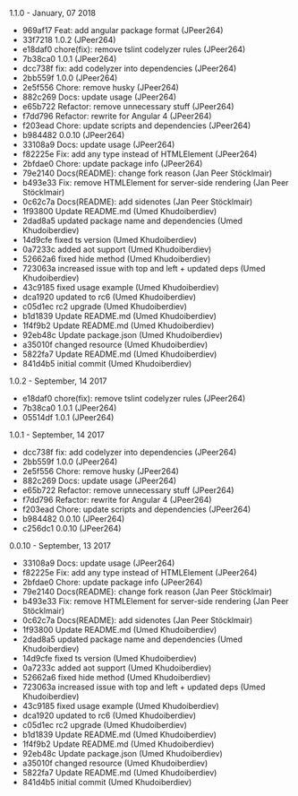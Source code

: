 1.1.0 - January, 07 2018

* 969af17 Feat: add angular package format (JPeer264)
* 33f7218 1.0.2 (JPeer264)
* e18daf0 chore(fix): remove tslint codelyzer rules (JPeer264)
* 7b38ca0 1.0.1 (JPeer264)
* dcc738f fix: add codelyzer into dependencies (JPeer264)
* 2bb559f 1.0.0 (JPeer264)
* 2e5f556 Chore: remove husky (JPeer264)
* 882c269 Docs: update usage (JPeer264)
* e65b722 Refactor: remove unnecessary stuff (JPeer264)
* f7dd796 Refactor: rewrite for Angular 4 (JPeer264)
* f203ead Chore: update scripts and dependencies (JPeer264)
* b984482 0.0.10 (JPeer264)
* 33108a9 Docs: update usage (JPeer264)
* f82225e Fix: add any type instead of HTMLElement (JPeer264)
* 2bfdae0 Chore: update package info (JPeer264)
* 79e2140 Docs(README): change fork reason (Jan Peer Stöcklmair)
* b493e33 Fix: remove HTMLElement for server-side rendering (Jan Peer Stöcklmair)
* 0c62c7a Docs(README): add sidenotes (Jan Peer Stöcklmair)
* 1f93800 Update README.md (Umed Khudoiberdiev)
* 2dad8a5 updated package name and dependencies (Umed Khudoiberdiev)
* 14d9cfe fixed ts version (Umed Khudoiberdiev)
* 0a7233c added aot support (Umed Khudoiberdiev)
* 52662a6 fixed hide method (Umed Khudoiberdiev)
* 723063a increased issue with top and left + updated deps (Umed Khudoiberdiev)
* 43c9185 fixed usage example (Umed Khudoiberdiev)
* dca1920 updated to rc6 (Umed Khudoiberdiev)
* c05d1ec rc2 upgrade (Umed Khudoiberdiev)
* b1d1839 Update README.md (Umed Khudoiberdiev)
* 1f4f9b2 Update README.md (Umed Khudoiberdiev)
* 92eb48c Update package.json (Umed Khudoiberdiev)
* a35010f changed resource (Umed Khudoiberdiev)
* 5822fa7 Update README.md (Umed Khudoiberdiev)
* 841d4b5 initial commit (Umed Khudoiberdiev)

1.0.2 - September, 14 2017

* e18daf0 chore(fix): remove tslint codelyzer rules (JPeer264)
* 7b38ca0 1.0.1 (JPeer264)
* 05514df 1.0.1 (JPeer264)

1.0.1 - September, 14 2017

* dcc738f fix: add codelyzer into dependencies (JPeer264)
* 2bb559f 1.0.0 (JPeer264)
* 2e5f556 Chore: remove husky (JPeer264)
* 882c269 Docs: update usage (JPeer264)
* e65b722 Refactor: remove unnecessary stuff (JPeer264)
* f7dd796 Refactor: rewrite for Angular 4 (JPeer264)
* f203ead Chore: update scripts and dependencies (JPeer264)
* b984482 0.0.10 (JPeer264)
* c256dc1 0.0.10 (JPeer264)

0.0.10 - September, 13 2017

* 33108a9 Docs: update usage (JPeer264)
* f82225e Fix: add any type instead of HTMLElement (JPeer264)
* 2bfdae0 Chore: update package info (JPeer264)
* 79e2140 Docs(README): change fork reason (Jan Peer Stöcklmair)
* b493e33 Fix: remove HTMLElement for server-side rendering (Jan Peer Stöcklmair)
* 0c62c7a Docs(README): add sidenotes (Jan Peer Stöcklmair)
* 1f93800 Update README.md (Umed Khudoiberdiev)
* 2dad8a5 updated package name and dependencies (Umed Khudoiberdiev)
* 14d9cfe fixed ts version (Umed Khudoiberdiev)
* 0a7233c added aot support (Umed Khudoiberdiev)
* 52662a6 fixed hide method (Umed Khudoiberdiev)
* 723063a increased issue with top and left + updated deps (Umed Khudoiberdiev)
* 43c9185 fixed usage example (Umed Khudoiberdiev)
* dca1920 updated to rc6 (Umed Khudoiberdiev)
* c05d1ec rc2 upgrade (Umed Khudoiberdiev)
* b1d1839 Update README.md (Umed Khudoiberdiev)
* 1f4f9b2 Update README.md (Umed Khudoiberdiev)
* 92eb48c Update package.json (Umed Khudoiberdiev)
* a35010f changed resource (Umed Khudoiberdiev)
* 5822fa7 Update README.md (Umed Khudoiberdiev)
* 841d4b5 initial commit (Umed Khudoiberdiev)
